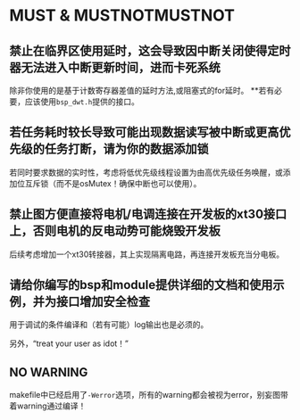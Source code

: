 # MUST & MUSTNOTMUSTNOT

## 禁止在临界区使用延时，这会导致因中断关闭使得定时器无法进入中断更新时间，进而卡死系统

除非你使用的是基于计数寄存器差值的延时方法,或阻塞式的for延时。
**若有必要，应该使用`bsp_dwt.h`提供的接口。

## 若任务耗时较长导致可能出现数据读写被中断或更高优先级的任务打断，请为你的数据添加锁

若同时要求数据的实时性，考虑将低优先级线程设置为由高优先级任务唤醒，或添加位互斥锁（而不是osMutex！确保中断也可以使用）。

## 禁止图方便直接将电机/电调连接在开发板的xt30接口上，否则电机的反电动势可能烧毁开发板

后续考虑增加一个xt30转接器，其上实现隔离电路，再连接开发板充当分电板。

## 请给你编写的bsp和module提供详细的文档和使用示例，并为接口增加安全检查

用于调试的条件编译和（若有可能）log输出也是必须的。

另外，“treat your user as idot！”

## NO WARNING

makefile中已经启用了`-Werror`选项，所有的warning都会被视为error，别妄图带着warning通过编译！
